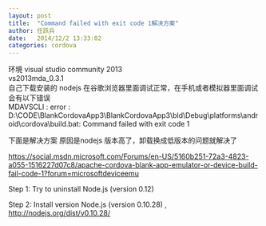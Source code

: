 ```yaml
---
layout: post
title:  "Command failed with exit code 1解决方案"
author:	任跃兵
date:   2014/12/2 13:33:02  
categories: cordova
---
```


环境 visual studio community 2013  
vs2013mda_0.3.1  
自己下载安装的 nodejs 
在谷歌浏览器里面调试正常，在手机或者模拟器里面调试会有以下错误  
MDAVSCLI : error : D:\CODE\BlankCordovaApp3\BlankCordovaApp3\bld\Debug\platforms\android\cordova\build.bat: Command failed with exit code 1

下面是解决方案
原因是nodejs 版本高了，卸载换成低版本的问题就解决了  

<https://social.msdn.microsoft.com/Forums/en-US/5160b251-72a3-4823-a055-1516227d07c8/apache-cordova-blank-app-emulator-or-device-build-fail-code-1?forum=microsoftdeviceemu>  


Step 1: Try to uninstall Node.js (version 0.12)

Step 2: Install version Node.js (version 0.10.28) , http://nodejs.org/dist/v0.10.28/
